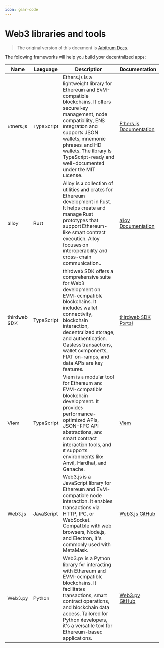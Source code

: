 ```yaml
---
icon: gear-code
---
```


# Web3 libraries and tools

> The original version of this document is [Arbitrum Docs](https://docs.arbitrum.io/build-decentralized-apps/reference/web3-libraries-tools).

The following frameworks will help you build your decentralized apps:

| Name         | Language   | Description                                                                                                                                                                                                                                                                                  | Documentation                                          |
| ------------ | ---------- | -------------------------------------------------------------------------------------------------------------------------------------------------------------------------------------------------------------------------------------------------------------------------------------------- | ------------------------------------------------------ |
| Ethers.js    | TypeScript | Ethers.js is a lightweight library for Ethereum and EVM-compatible blockchains. It offers secure key management, node compatibility, ENS integration and supports JSON wallets, mnemonic phrases, and HD wallets. The library is TypeScript-ready and well-documented under the MIT License. | [Ethers.js Documentation](https://docs.ethers.org/)    |
| alloy        | Rust       | Alloy is a collection of utilities and crates for Ethereum development in Rust. It helps create and manage Rust prototypes that support Ethereum-like smart contract execution. Alloy focuses on interoperability and cross-chain communication..                                            | [alloy Documentation](https://alloy.rs/)               |
| thirdweb SDK | TypeScript | thirdweb SDK offers a comprehensive suite for Web3 development on EVM-compatible blockchains. It includes wallet connectivity, blockchain interaction, decentralized storage, and authentication. Gasless transactions, wallet components, FIAT on-ramps, and data APIs are key features.    | [thirdweb SDK Portal](https://portal.thirdweb.com/sdk) |
| Viem         | TypeScript | Viem is a modular tool for Ethereum and EVM-compatible blockchain development. It provides performance-optimized APIs, JSON-RPC API abstractions, and smart contract interaction tools, and it supports environments like Anvil, Hardhat, and Ganache.                                       | [Viem](https://viem.sh/)                               |
| Web3.js      | JavaScript | Web3.js is a JavaScript library for Ethereum and EVM-compatible node interaction. It enables transactions via HTTP, IPC, or WebSocket. Compatible with web browsers, Node.js, and Electron, it's commonly used with MetaMask.                                                                | [Web3.js GitHub](https://github.com/web3/web3.js/)     |
| Web3.py      | Python     | Web3.py is a Python library for interacting with Ethereum and EVM-compatible blockchains. It facilitates transactions, smart contract operations, and blockchain data access. Tailored for Python developers, it's a versatile tool for Ethereum-based applications.                         | [Web3.py GitHub](https://github.com/ethereum/web3.py/) |
